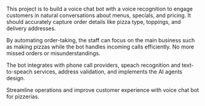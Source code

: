 This project is to build a voice chat bot with a voice recognition to engage customers in natural conversations about menus, specials, and pricing. It should accurately capture order details like pizza type, toppings, and delivery addresses.

By automating order-taking, the staff can focus on the main business such as making pizzas while the bot handles incoming calls efficiently. No more missed orders or misunderstandings.

The bot integrates with phone call providers, speach recognition and text-to-speach services, address validation, and implements the AI agents design. 

Streamline operations and improve customer experience with voice chat bot for pizzerias.
